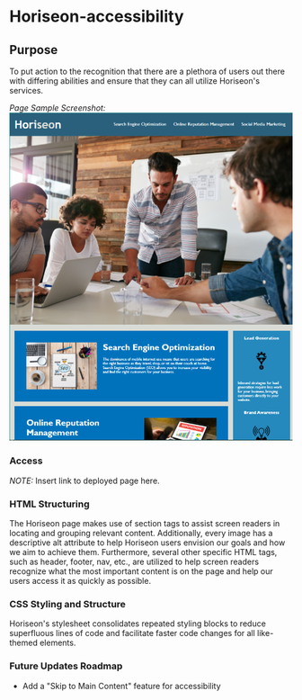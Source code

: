 # Horiseon-accessibility

## Purpose
To put action to the recognition that there are a plethora of users out there with differing abilities and ensure that they can all utilize Horiseon's services.

_Page Sample Screenshot:_
![Horiseon Landing Page Sample](./assets/images/Horiseon-landing-page-sample.png)

### Access
*NOTE:* Insert link to deployed page here.

### HTML Structuring
The Horiseon page makes use of section tags to assist screen readers in locating and grouping relevant content. Additionally, every image has a descriptive alt attribute to help Horiseon users envision our goals and how we aim to achieve them. Furthermore, several other specific HTML tags, such as header, footer, nav, etc., are utilized to help screen readers recognize what the most important content is on the page and help our users access it as quickly as possible.

### CSS Styling and Structure
Horiseon's stylesheet consolidates repeated styling blocks to reduce superfluous lines of code and facilitate faster code changes for all like-themed elements. 

### Future Updates Roadmap
* Add a "Skip to Main Content" feature for accessibility
